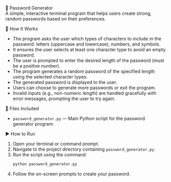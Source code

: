 🎯 Password Generator  
A simple, interactive terminal program that helps users create strong, random passwords based on their preferences.

📌 How It Works  
- The program asks the user which types of characters to include in the password: letters (uppercase and lowercase), numbers, and symbols.  
- It ensures the user selects at least one character type to avoid an empty password.  
- The user is prompted to enter the desired length of the password (must be a positive number).  
- The program generates a random password of the specified length using the selected character types.  
- The generated password is displayed to the user.  
- Users can choose to generate more passwords or exit the program.  
- Invalid inputs (e.g., non-numeric length) are handled gracefully with error messages, prompting the user to try again.

📁 Files Included  
- `password_generator.py` — Main Python script for the password generator program.

▶️ How to Run  
1. Open your terminal or command prompt.  
2. Navigate to the project directory containing `password_generator.py`.  
3. Run the script using the command:  
    ```bash
    python password_generator.py

4. Follow the on-screen prompts to create your password.
    


